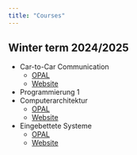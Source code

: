 ```yaml
---
title: "Courses"
---
```


<script type="text/javascript" src="https://cdn.jsdelivr.net/npm/qrcodejs@1.0.0/qrcode.min.js"></script>
  <script>
    new QRCode(document.getElementById("qrcode"), {
      text: "tel:+1234098765\nhttp://example.com/",
      width: 256,
      height: 256,
      colorDark: "#000000",
      colorLight: "#ffffff",
      correctLevel: QRCode.CorrectLevel.H
    });
  </script>

## Winter term 2024/2025

- Car-to-Car Communication
  - [OPAL](https://bildungsportal.sachsen.de/opal/auth/RepositoryEntry/37109432325/CourseNode/1665023392901294008?12)
  - [Website](https://pages.github.fh-zwickau.de/whz-module-pti07730-car-to-car-comm/)
- Programmierung 1
- Computerarchitektur
  - [OPAL](https://bildungsportal.sachsen.de/opal/auth/RepositoryEntry/42396450817/CourseNode/1700796819702586008)
  - [Website](https://ca.homefgr.de/)
- Eingebettete Systeme 
  - [OPAL](https://bildungsportal.sachsen.de/opal/auth/RepositoryEntry/37109432329/CourseNode/1665023393522328008)
  - [Website](https://es.homefgr.de/)
